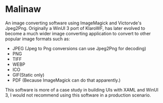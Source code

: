 # Malinaw
An image converting software using ImageMagick and Victorvde's Jpeg2Png.
Originally a WinUI 3 port of KlaroWF, has later evolved to become a much wider image
converting application to convert to other popular image formats such as:

- JPEG (Jpeg to Png conversions can use Jpeg2Png for decoding)
- PNG
- TIFF
- WEBP
- ICO
- GIF(Static only)
- PDF (Because ImageMagick can do that apparently.)

This software is more of a case study in building UIs with XAML and WinUI 3, I would not
recommend using this software in a production scenario.

